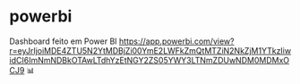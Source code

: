 # powerbi
Dashboard feito em Power BI https://app.powerbi.com/view?r=eyJrIjoiMDE4ZTU5N2YtMDBjZi00YmE2LWFkZmQtMTZiN2NkZjM1YTkzIiwidCI6ImNmNDBkOTAwLTdhYzEtNGY2ZS05YWY3LTNmZDUwNDM0MDMxOCJ9 📊
